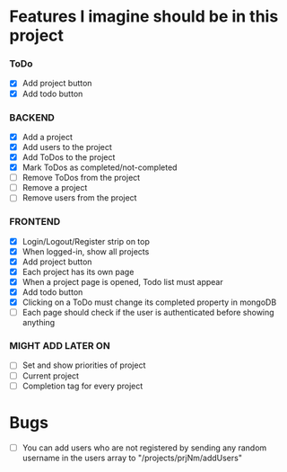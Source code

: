 # Features I imagine should be in this project

### ToDo

- [x] Add project button
- [x] Add todo button

### BACKEND

- [x] Add a project
- [x] Add users to the project
- [x] Add ToDos to the project
- [x] Mark ToDos as completed/not-completed
- [ ] Remove ToDos from the project
- [ ] Remove a project
- [ ] Remove users from the project

### FRONTEND

- [x] Login/Logout/Register strip on top
- [x] When logged-in, show all projects
- [x] Add project button
- [x] Each project has its own page
- [x] When a project page is opened, Todo list must appear
- [x] Add todo button
- [x] Clicking on a ToDo must change its completed property in mongoDB
- [ ] Each page should check if the user is authenticated before showing anything

### MIGHT ADD LATER ON
- [ ] Set and show priorities of project
- [ ] Current project
- [ ] Completion tag for every project

# Bugs

- [ ] You can add users who are not registered by sending any random username in the users array to "/projects/prjNm/addUsers"
